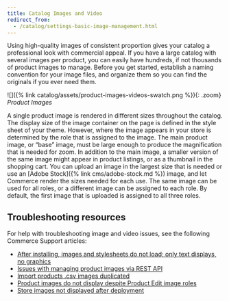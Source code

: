 ```yaml
---
title: Catalog Images and Video
redirect_from:
  - /catalog/settings-basic-image-management.html
---
```


Using high-quality images of consistent proportion gives your catalog a professional look with commercial appeal. If you have a large catalog with several images per product, you can easily have hundreds, if not thousands of product images to manage. Before you get started, establish a naming convention for your image files, and organize them so you can find the originals if you ever need them.

![]({% link catalog/assets/product-images-videos-swatch.png %}){: .zoom}
_Product Images_

A single product image is rendered in different sizes throughout the catalog. The display size of the image container on the page is defined in the style sheet of your theme. However, where the image appears in your store is determined by the role that is assigned to the image. The main product image, or “base” image, must be large enough to produce the magnification that is needed for zoom. In addition to the main image, a smaller version of the same image might appear in product listings, or as a thumbnail in the shopping cart. You can upload an image in the largest size that is needed or use an [Adobe Stock]({% link cms/adobe-stock.md %}) image, and let Commerce render the sizes needed for each use. The same image can be used for all roles, or a different image can be assigned to each role. By default, the first image that is uploaded is assigned to all three roles.

## Troubleshooting resources

For help with troubleshooting image and video issues, see the following Commerce Support articles:

- [After installing, images and stylesheets do not load; only text displays, no graphics](https://support.magento.com/hc/en-us/articles/360032994352)
- [Issues with managing product images via REST API](https://support.magento.com/hc/en-us/articles/360050056271)
- [Import products .csv images duplicated](https://support.magento.com/hc/en-us/articles/360055668311)
- [Product images do not display despite Product Edit image roles](https://support.magento.com/hc/en-us/articles/115002446014)
- [Store images not displayed after deployment](https://support.magento.com/hc/en-us/articles/360034358571)
